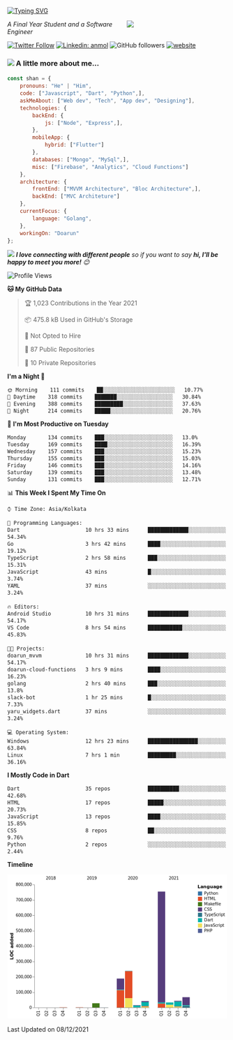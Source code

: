 <!-- <h2>नमस्ते (Namaste)🙏🏻, I'm Shan Shaji! <img src="https://media.giphy.com/media/12oufCB0MyZ1Go/giphy.gif" width="50"></h2> -->
[![Typing SVG](https://readme-typing-svg.herokuapp.com?lines=Hey%2C+I'm+Shan;I+am+a+Full+Stack+Developer)](https://git.io/typing-svg)

<img align='right' src="https://media.giphy.com/media/M9gbBd9nbDrOTu1Mqx/giphy.gif" width="230">
<p><em>A Final Year Student and a Software Engineer</em></p>

[![Twitter Follow](https://img.shields.io/twitter/follow/shan__shaji?style=flat)](https://twitter.com/intent/follow?screen_name=shan__shaji)
[![Linkedin: anmol](https://img.shields.io/badge/shan-shaji?style=flat-square&logo=Linkedin&logoColor=white&link=https://www.linkedin.com/in/shan-shaji/)](https://www.linkedin.com/in/shan-shaji/)
![GitHub followers](https://img.shields.io/github/followers/shan-shaji?label=Follow&style=social)
[![website](https://img.shields.io/badge/Website-46a2f1.svg?&style=flat-square&logo=Google-Chrome&logoColor=white&link=http://shan-shaji.github.io/)](http://shan-shaji.github.io/)



### <img src="https://media.giphy.com/media/VgCDAzcKvsR6OM0uWg/giphy.gif" width="50"> A little more about me...  

```javascript
const shan = {
    pronouns: "He" | "Him",
    code: ["Javascript", "Dart", "Python",],
    askMeAbout: ["Web dev", "Tech", "App dev", "Designing"],
    technologies: {
        backEnd: {
            js: ["Node", "Express",],
        },
        mobileApp: {
            hybrid: ["Flutter"]
        },
        databases: ["Mongo", "MySql",],
        misc: ["Firebase", "Analytics", "Cloud Functions"]
    },
    architecture: {
        frontEnd: ["MVVM Architecture", "Bloc Architecture",],
        backEnd: ["MVC Architeture"]
    },
    currentFocus: {
        language: "Golang",
    },
    workingOn: "Doarun"
};
```

<img src="https://media.giphy.com/media/LnQjpWaON8nhr21vNW/giphy.gif" width="60"> <em><b>I love connecting with different people</b> so if you want to say <b>hi, I'll be happy to meet you more!</b> 😊</em>


<!--START_SECTION:waka-->
![Profile Views](http://img.shields.io/badge/Profile%20Views-5-blue)

**🐱 My GitHub Data** 

> 🏆 1,023 Contributions in the Year 2021
 > 
> 📦 475.8 kB Used in GitHub's Storage 
 > 
> 🚫 Not Opted to Hire
 > 
> 📜 87 Public Repositories 
 > 
> 🔑 10 Private Repositories  
 > 
**I'm a Night 🦉** 

```text
🌞 Morning    111 commits    ██░░░░░░░░░░░░░░░░░░░░░░░   10.77% 
🌆 Daytime    318 commits    ███████░░░░░░░░░░░░░░░░░░   30.84% 
🌃 Evening    388 commits    █████████░░░░░░░░░░░░░░░░   37.63% 
🌙 Night      214 commits    █████░░░░░░░░░░░░░░░░░░░░   20.76%

```
📅 **I'm Most Productive on Tuesday** 

```text
Monday       134 commits    ███░░░░░░░░░░░░░░░░░░░░░░   13.0% 
Tuesday      169 commits    ████░░░░░░░░░░░░░░░░░░░░░   16.39% 
Wednesday    157 commits    ███░░░░░░░░░░░░░░░░░░░░░░   15.23% 
Thursday     155 commits    ███░░░░░░░░░░░░░░░░░░░░░░   15.03% 
Friday       146 commits    ███░░░░░░░░░░░░░░░░░░░░░░   14.16% 
Saturday     139 commits    ███░░░░░░░░░░░░░░░░░░░░░░   13.48% 
Sunday       131 commits    ███░░░░░░░░░░░░░░░░░░░░░░   12.71%

```


📊 **This Week I Spent My Time On** 

```text
⌚︎ Time Zone: Asia/Kolkata

💬 Programming Languages: 
Dart                     10 hrs 33 mins      █████████████░░░░░░░░░░░░   54.34% 
Go                       3 hrs 42 mins       ████░░░░░░░░░░░░░░░░░░░░░   19.12% 
TypeScript               2 hrs 58 mins       ███░░░░░░░░░░░░░░░░░░░░░░   15.31% 
JavaScript               43 mins             █░░░░░░░░░░░░░░░░░░░░░░░░   3.74% 
YAML                     37 mins             ░░░░░░░░░░░░░░░░░░░░░░░░░   3.24%

🔥 Editors: 
Android Studio           10 hrs 31 mins      █████████████░░░░░░░░░░░░   54.17% 
VS Code                  8 hrs 54 mins       ███████████░░░░░░░░░░░░░░   45.83%

🐱‍💻 Projects: 
doarun_mvvm              10 hrs 31 mins      █████████████░░░░░░░░░░░░   54.17% 
doarun-cloud-functions   3 hrs 9 mins        ████░░░░░░░░░░░░░░░░░░░░░   16.23% 
golang                   2 hrs 40 mins       ███░░░░░░░░░░░░░░░░░░░░░░   13.8% 
slack-bot                1 hr 25 mins        █░░░░░░░░░░░░░░░░░░░░░░░░   7.33% 
yaru_widgets.dart        37 mins             ░░░░░░░░░░░░░░░░░░░░░░░░░   3.24%

💻 Operating System: 
Windows                  12 hrs 23 mins      ████████████████░░░░░░░░░   63.84% 
Linux                    7 hrs 1 min         █████████░░░░░░░░░░░░░░░░   36.16%

```

**I Mostly Code in Dart** 

```text
Dart                     35 repos            ██████████░░░░░░░░░░░░░░░   42.68% 
HTML                     17 repos            █████░░░░░░░░░░░░░░░░░░░░   20.73% 
JavaScript               13 repos            ████░░░░░░░░░░░░░░░░░░░░░   15.85% 
CSS                      8 repos             ██░░░░░░░░░░░░░░░░░░░░░░░   9.76% 
Python                   2 repos             ░░░░░░░░░░░░░░░░░░░░░░░░░   2.44%

```


**Timeline**

![Chart not found](https://raw.githubusercontent.com/shan-shaji/shan-shaji/master/charts/bar_graph.png) 


 Last Updated on 08/12/2021
<!--END_SECTION:waka-->

